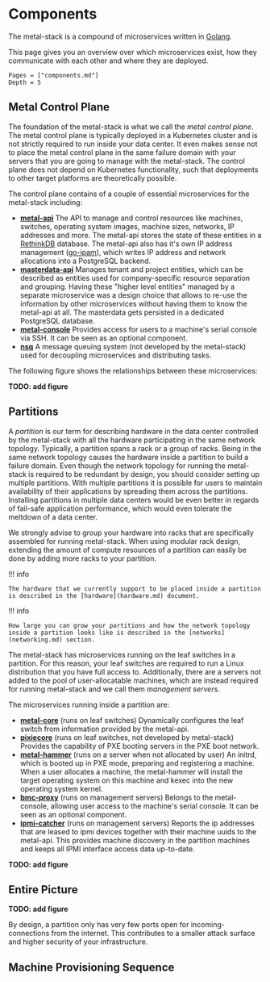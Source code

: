 # Components

The metal-stack is a compound of microservices written in [Golang](https://golang.org/).

This page gives you an overview over which microservices exist, how they communicate with each other and where they are deployed.

```@contents
Pages = ["components.md"]
Depth = 5
```

## Metal Control Plane

The foundation of the metal-stack is what we call the _metal control plane_. The metal control plane is typically deployed in a Kubernetes cluster and is not strictly required to run inside your data center. It even makes sense not to place the metal control plane in the same failure domain with your servers that you are going to manage with the metal-stack. The control plane does not depend on Kubernetes functionality, such that deployments to other target platforms are theoretically possible.

The control plane contains of a couple of essential microservices for the metal-stack including:

- **[metal-api](https://github.com/metal-stack/metal-api)**
  The API to manage and control resources like machines, switches, operating system images, machine sizes, networks, IP addresses and more. The metal-api stores the state of these entities in a [RethinkDB](https://rethinkdb.com/) database. The metal-api also has it's own IP address management ([go-ipam](https://github.com/metal-stack/go-ipam)), which writes IP address and network allocations into a PostgreSQL backend.
- **[masterdata-api](https://github.com/metal-stack/masterdata-api)**
  Manages tenant and project entities, which can be described as entities used for company-specific resource separation and grouping. Having these "higher level entities" managed by a separate microservice was a design choice that allows to re-use the information by other microservices without having them to know the metal-api at all. The masterdata gets persisted in a dedicated PostgreSQL database.
- **[metal-console](https://github.com/metal-stack/metal-console)**
  Provides access for users to a machine's serial console via SSH. It can be seen as an optional component.
- **[nsq](https://nsq.io/)**
  A message queuing system (not developed by the metal-stack) used for decoupling microservices and distributing tasks.

The following figure shows the relationships between these microservices:

**TODO: add figure**

## Partitions

A _partition_ is our term for describing hardware in the data center controlled by the metal-stack with all the hardware participating in the same network topology. Typically, a partition spans a rack or a group of racks. Being in the same network topology causes the hardware inside a partition to build a failure domain. Even though the network topology for running the metal-stack is required to be redundant by design, you should consider setting up multiple partitions. With multiple partitions it is possible for users to maintain availability of their applications by spreading them across the partitions. Installing partitions in multiple data centers would be even better in regards of fail-safe application performance, which would even tolerate the meltdown of a data center.

We strongly advise to group your hardware into racks that are specifically assembled for running metal-stack. When using modular rack design, extending the amount of compute resources of a partition can easily be done by adding more racks to your partition.

!!! info

    The hardware that we currently support to be placed inside a partition is described in the [hardware](hardware.md) document.

!!! info

    How large you can grow your partitions and how the network topology inside a partition looks like is described in the [networks](networking.md) section.

The metal-stack has microservices running on the leaf switches in a partition. For this reason, your leaf switches are required to run a Linux distribution that you have full access to. Additionally, there are a servers not added to the pool of user-allocatable machines, which are instead required for running metal-stack and we call them _management servers_.

The microservices running inside a partition are:

- **[metal-core](https://github.com/metal-stack/metal-core)** (runs on leaf switches) Dynamically configures the leaf switch from information provided by the metal-api.
- **[pixiecore](https://github.com/danderson/netboot/tree/master/pixiecore)** (runs on leaf switches, not developed by metal-stack) Provides the capability of PXE booting servers in the PXE boot network.
- **[metal-hammer](https://github.com/metal-stack/metal-hammer)** (runs on a server when not allocated by user) An initrd, which is booted up in PXE mode, preparing and registering a machine. When a user allocates a machine, the metal-hammer will install the target operating system on this machine and kexec into the new operating system kernel.
- **[bmc-proxy](https://github.com/metal-stack/metal-console)** (runs on management servers) Belongs to the metal-console, allowing user access to the machine's serial console. It can be seen as an optional component.
- **[ipmi-catcher](https://github.com/metal-stack/ipmi-catcher)** (runs on management servers) Reports the ip addresses that are leased to ipmi devices together with their machine uuids to the metal-api. This provides machine discovery in the partition machines and keeps all IPMI interface access data up-to-date.

**TODO: add figure**

## Entire Picture

**TODO: add figure**

By design, a partition only has very few ports open for incoming-connections from the internet. This contributes to a smaller attack surface and higher security of your infrastructure.

## Machine Provisioning Sequence
